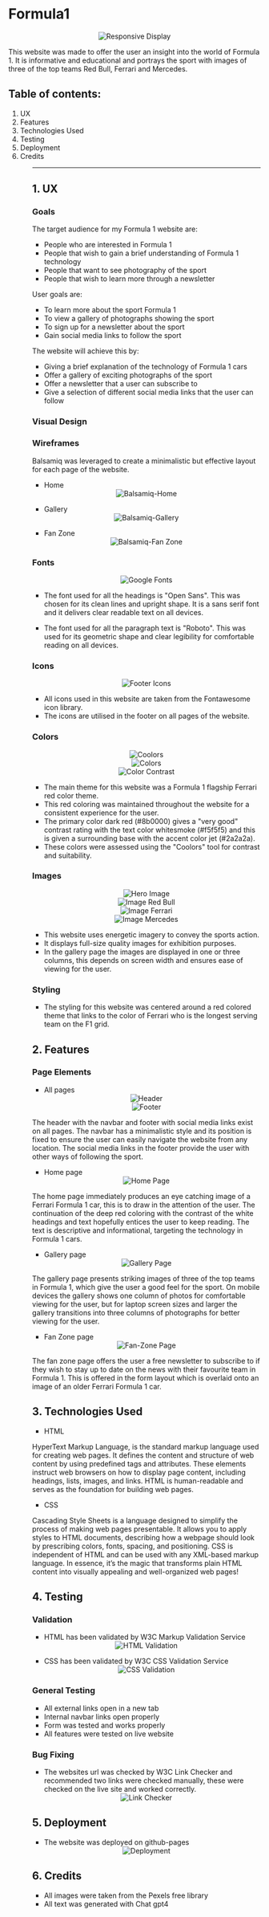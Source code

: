 # Formula1 

<div align="center">
  <img src="assets/images/readme/responsive.png" alt="Responsive Display">
</div>

This website was made to offer the user an insight into the world of Formula 1. It is informative and educational and portrays the sport with images of three of the top teams Red Bull, Ferrari and Mercedes.

## Table of contents:

<ol>
    <li>UX</li>
    <li>Features</li>
    <li>Technologies Used</li>
    <li>Testing</li>
    <li>Deployment</li>
    <li>Credits</li>
<ol>

----

## 1. UX
### Goals

The target audience for my Formula 1 website are:
- People who are interested in Formula 1
- People that wish to gain a brief understanding of Formula 1 technology
- People that want to see photography of the sport
- People that wish to learn more through a newsletter

User goals are:
- To learn more about the sport Formula 1
- To view a gallery of photographs showing the sport
- To sign up for a newsletter about the sport
- Gain social media links to follow the sport

The website will achieve this by:
- Giving a brief explanation of the technology of Formula 1 cars
- Offer a gallery of exciting photographs of the sport
- Offer a newsletter that a user can subscribe to
- Give a selection of different social media links that the user can follow

### Visual Design

### Wireframes

Balsamiq was leveraged to create a minimalistic but effective layout for each page of the website.

- Home 
<div align="center">
  <img src="assets/images/readme/balsamiq_home.png" alt="Balsamiq-Home">
</div>

- Gallery
<div align="center">
  <img src="assets/images/readme/balsamiq_gallery.png" alt="Balsamiq-Gallery">
</div>

- Fan Zone
<div align="center">
  <img src="assets/images/readme/balsamiq_fan-zone.png" alt="Balsamiq-Fan Zone">
</div>

### Fonts

<div align="center">
  <img src="assets/images/readme/google_fonts.png" alt="Google Fonts">
</div>

- The font used for all the headings is "Open Sans". This was chosen for its clean lines and upright shape. It is a sans serif font and it delivers clear readable text on all devices.

- The font used for all the paragraph text is "Roboto". This was used for its geometric shape and clear legibility for comfortable reading on all devices.

### Icons

<div align="center">
  <img src="assets/images/readme/icons.png" alt="Footer Icons">
</div>

- All icons used in this website are taken from the Fontawesome icon library.
- The icons are utilised in the footer on all pages of the website.

### Colors

<div align="center">
  <img src="assets/images/readme/coolors.png" alt="Coolors">
</div>
<div align="center">
  <img src="assets/images/readme/colours.png" alt="Colors">
</div>
<div align="center">
  <img src="assets/images/readme/color_contrast.png" alt="Color Contrast">
</div>

- The main theme for this website was a Formula 1 flagship Ferrari red color theme.
- This red coloring was maintained throughout the website for a consistent experience for the user.
- The primary color dark red (#8b0000) gives a "very good" contrast rating with the text color whitesmoke (#f5f5f5) and this is given a surrounding base with the accent color jet (#2a2a2a).
- These colors were assessed using the "Coolors" tool for contrast and suitability.

### Images

<div align="center">
  <img src="assets/images/readme/images_hero.png" alt="Hero Image">
</div>
<div align="center">
  <img src="assets/images/readme/images_redbull.png" alt="Image Red Bull">
</div>
<div align="center">
  <img src="assets/images/readme/images_ferrari.png" alt="Image Ferrari">
</div>
<div align="center">
  <img src="assets/images/readme/images_merc.png" alt="Image Mercedes">
</div>

- This website uses energetic imagery to convey the sports action.
- It displays full-size quality images for exhibition purposes.
- In the gallery page the images are displayed in one or three columns, this depends on screen width and ensures ease of viewing for the user.

### Styling

- The styling for this website was centered around a red colored theme that links to the color of Ferrari who is the longest serving team on the F1 grid.

## 2. Features

### Page Elements

- All pages

<div align="center">
  <img src="assets/images/readme/header.png" alt="Header">
</div>
<div align="center">
  <img src="assets/images/readme/footer.png" alt="Footer">
</div>

The header with the navbar and footer with social media links exist on all pages. The navbar has a minimalistic style and its position is fixed to ensure the user can easily navigate the website from any location. The social media links in the footer provide the user with other ways of following the sport.

- Home page

<div align="center">
  <img src="assets/images/readme/home_page.png" alt="Home Page">
</div>

The home page immediately produces an eye catching image of a Ferrari Formula 1 car, this is to draw in the attention of the user. The continuation of the deep red coloring with the contrast of the white headings and text hopefully entices the user to keep reading. The text is descriptive and informational, targeting the technology in Formula 1 cars.

- Gallery page

<div align="center">
  <img src="assets/images/readme/gallery_page.png" alt="Gallery Page">
</div>

The gallery page presents striking images of three of the top teams in Formula 1, which give the user a good feel for the sport. On mobile devices the gallery shows one column of photos for comfortable viewing for the user, but for laptop screen sizes and larger the gallery transitions into three columns of photographs for better viewing for the user.

- Fan Zone page

<div align="center">
  <img src="assets/images/readme/fan-zone_page.png" alt="Fan-Zone Page">
</div>

The fan zone page offers the user a free newsletter to subscribe to if they wish to stay up to date on the news with their favourite team in Formula 1. This is offered in the form layout which is overlaid onto an image of an older Ferrari Formula 1 car.

## 3. Technologies Used

- HTML 

HyperText Markup Language, is the standard markup language used for creating web pages. It defines the content and structure of web content by using predefined tags and attributes. These elements instruct web browsers on how to display page content, including headings, lists, images, and links. HTML is human-readable and serves as the foundation for building web pages.

- CSS

Cascading Style Sheets is a language designed to simplify the process of making web pages presentable. It allows you to apply styles to HTML documents, describing how a webpage should look by prescribing colors, fonts, spacing, and positioning. CSS is independent of HTML and can be used with any XML-based markup language. In essence, it’s the magic that transforms plain HTML content into visually appealing and well-organized web pages!

## 4. Testing

### Validation

- HTML has been validated by W3C Markup Validation Service

<div align="center">
  <img src="assets/images/readme/w3c_html_validator.png" alt="HTML Validation">
</div>

- CSS has been validated by W3C CSS Validation Service

<div align="center">
  <img src="assets/images/readme/w3c_css_validator.png" alt="CSS Validation">
</div>

### General Testing

- All external links open in a new tab
- Internal navbar links open properly 
- Form was tested and works properly
- All features were tested on live website

### Bug Fixing

- The websites url was checked by W3C Link Checker and recommended two links were checked manually, these were checked on the live site and worked correctly.

<div align="center">
  <img src="assets/images/readme/link_checker.png" alt="Link Checker">
</div>

## 5. Deployment

- The website was deployed on github-pages

<div align="center">
  <img src="assets/images/readme/deployment.png" alt="Deployment">
</div>

## 6. Credits

- All images were taken from the Pexels free library
- All text was generated with Chat gpt4
